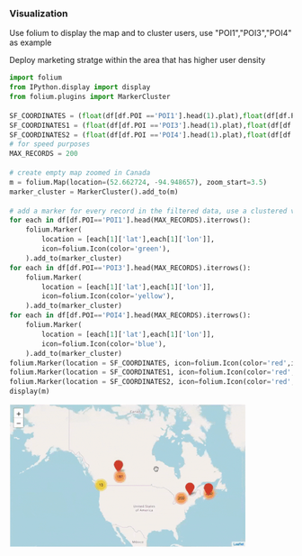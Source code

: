 
### Visualization
<p> Use folium to display the map and to cluster users, use "POI1","POI3","POI4" as example</p>
<P> Deploy marketing stratge within the area that has higher user density</P>


```python
import folium
from IPython.display import display
from folium.plugins import MarkerCluster

SF_COORDINATES = (float(df[df.POI =='POI1'].head(1).plat),float(df[df.POI =='POI1'].head(1).plon))
SF_COORDINATES1 = (float(df[df.POI =='POI3'].head(1).plat),float(df[df.POI =='POI3'].head(1).plon))
SF_COORDINATES2 = (float(df[df.POI =='POI4'].head(1).plat),float(df[df.POI =='POI4'].head(1).plon))
# for speed purposes
MAX_RECORDS = 200
 
# create empty map zoomed in Canada
m = folium.Map(location=(52.662724, -94.948657), zoom_start=3.5)
marker_cluster = MarkerCluster().add_to(m)

# add a marker for every record in the filtered data, use a clustered view
for each in df[df.POI=='POI1'].head(MAX_RECORDS).iterrows():
    folium.Marker(
        location = [each[1]['lat'],each[1]['lon']],
        icon=folium.Icon(color='green'),
    ).add_to(marker_cluster) 
for each in df[df.POI=='POI3'].head(MAX_RECORDS).iterrows():
    folium.Marker(
        location = [each[1]['lat'],each[1]['lon']],
        icon=folium.Icon(color='yellow'),
    ).add_to(marker_cluster)
for each in df[df.POI=='POI4'].head(MAX_RECORDS).iterrows():
    folium.Marker(
        location = [each[1]['lat'],each[1]['lon']],
        icon=folium.Icon(color='blue'),
    ).add_to(marker_cluster) 
folium.Marker(location = SF_COORDINATES, icon=folium.Icon(color='red',icon='POI')).add_to(m)
folium.Marker(location = SF_COORDINATES1, icon=folium.Icon(color='red',icon='POI')).add_to(m)
folium.Marker(location = SF_COORDINATES2, icon=folium.Icon(color='red',icon='POI')).add_to(m)
display(m)
```
![alt text](https://raw.githubusercontent.com/vic614/geospatial/master/ezgif.com-optimize.gif "Demo")
